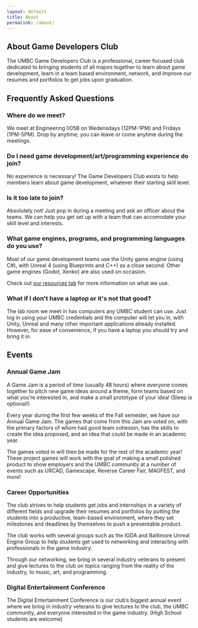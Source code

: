```yaml
---
layout: default
title: About
permalink: /about/
---
```


## About Game Developers Club

The UMBC Game Developers Club is a professional, career focused club dedicated to bringing students of all majors together to learn about game development, learn in a team based environment, network, and improve our resumes and portfolios to get jobs upon graduation.

## Frequently Asked Questions

### Where do we meet?

We meet at Engineering 005B on Wedensdays (12PM-1PM) and Fridays (1PM-5PM). Drop by anytime; you can leave or come anytime during the meetings.

### Do I need game development/art/programming experience do join?

No experience is necessary! The Game  Developers Club exists to help members learn about game development, whatever their starting skill level.

### Is it too late to join?

Absolutely not! Just pop in during a meeting and ask an officer about the teams. We can help you get set up with a team that can accomodate your skill level and interests.

### What game engines, programs, and programming languages do you use?
Most of our game development teams use the Unity game engine (using C#), with Unreal 4 (using Blueprints and C++) as a close second. Other game engines (Godot, Xenko) are also used on occasion.

Check out [our resources tab](../resources/) for more information on what we use.

### What if I don't have a laptop or it's not that good?

The lab room we meet in has computers any UMBC student can use. Just log in using your UMBC credentials and the computer will let you in, with Unity, Unreal and many other important applications already installed. However, for ease of convenience, if you have a laptop you should try and bring it in.

## Events

### Annual Game Jam

A Game Jam is a period of time (usually 48 hours) where everyone comes together to pitch new game ideas around a theme, form teams based on what you’re interested in, and make a small prototype of your idea! (Sleep is optional!)

Every year during the first few weeks of the Fall semester, we have our Annual Game Jam. The games that come from this Jam are voted on, with the primary factors of whom had good team cohesion, has the skills to create the idea proposed, and an idea that could be made in an academic year.

The games voted in will then be made for the rest of the academic year! These project games will work with the goal of making a small polished product to show employers and the UMBC community at a number of events such as URCAD, Gamescape, Reverse Career Fair, MAGFEST, and more!

### Career Opportunities

The club strives to help students get jobs and internships in a variety of different fields and upgrade their resumes and portfolios by putting the students into a productive, team-based environment, where they set milestones and deadlines by themselves to push a presentable product.

The club works with several groups such as the IGDA and Baltimore Unreal Engine Group to help students get used to networking and interacting with professionals in the game industry.

Through our networking, we bring in several industry veterans to present and give lectures to the club on topics ranging from the reality of the industry, to music, art, and programming.

### Digital Entertainment Conference

The Digital Entertainment Conference is our club’s biggest annual event where we bring in industry veterans to give lectures to the club, the UMBC community, and everyone interested in the game industry. (High School students are welcome)


